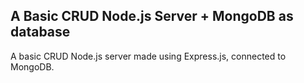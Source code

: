 ## A Basic CRUD Node.js Server + MongoDB as database

A basic CRUD Node.js server made using Express.js, connected to MongoDB. 